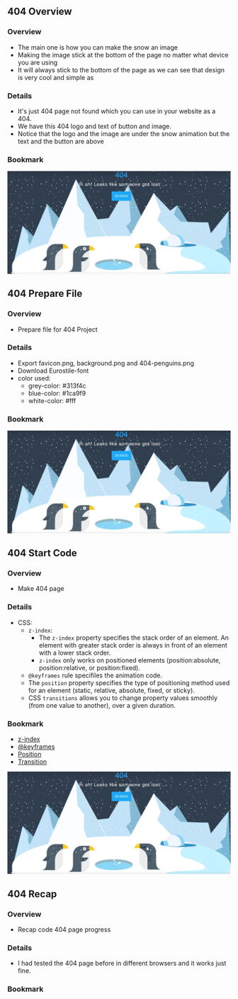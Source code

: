 ## 404 Overview

### Overview

- The main one is how you can make the snow an image
- Making the image stick at the bottom of the page no matter what device you are using
- It will always stick to the bottom of the page as we can see that design is very cool and simple as

### Details

- It's just 404 page not found which you can use in your website as a 404.
- We have this 404 logo and text of button and image.
- Notice that the logo and the image are under the snow animation but the text and the button are above

### Bookmark

![Image 404](./section23.PNG)

## 404 Prepare File

### Overview

- Prepare file for 404 Project 

### Details

- Export favicon.png, background.png and 404-penguins.png
- Download Eurostile-font
- color used:
    - grey-color: #313f4c
    - blue-color: #1ca9f9
    - white-color: #fff

### Bookmark

![Image 404](./section23.PNG)

## 404 Start Code

### Overview

- Make 404 page

### Details
- CSS:
    - `z-index`: 
        - The `z-index` property specifies the stack order of an element. An element with greater stack order is always in front of an element with a lower stack order.
        - `z-index` only works on positioned elements (position:absolute, position:relative, or position:fixed).
    -  `@keyframes` rule specifiles the animation code.
    - The `position` property specifies the type of positioning method used for an element (static, relative, absolute, fixed, or sticky).
    - CSS `transitions` allows you to change property values smoothly (from one value to another), over a given duration.

### Bookmark

- [z-index](https://www.w3schools.com/cssref/pr_pos_z-index.asp)
- [@keyframes](https://www.w3schools.com/cssref/css3_pr_animation-keyframes.asp)
- [Position](https://www.w3schools.com/cssref/pr_class_position.asp)
- [Transition](https://www.w3schools.com/css/css3_transitions.asp)

![Image 404](./section23.PNG)

## 404 Recap

### Overview

- Recap code 404 page progress

### Details

- I had tested the 404 page before in different browsers and it works just fine.

### Bookmark
